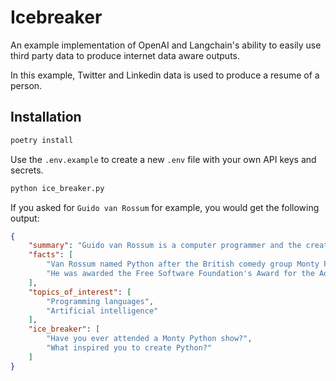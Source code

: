 # Icebreaker

An example implementation of OpenAI and Langchain's ability to easily use third party data to produce internet data aware outputs.

In this example, Twitter and Linkedin data is used to produce a resume of a person.

## Installation

```bash
poetry install
```

Use the `.env.example` to create a new `.env` file with your own API keys and secrets.

```bash
python ice_breaker.py
```

If you asked for `Guido van Rossum` for example, you would get the following output:

```json
{
    "summary": "Guido van Rossum is a computer programmer and the creator of the Python programming language.",
    "facts": [
        "Van Rossum named Python after the British comedy group Monty Python.",
        "He was awarded the Free Software Foundation's Award for the Advancement of Free Software in 2001."
    ],
    "topics_of_interest": [
        "Programming languages",
        "Artificial intelligence"
    ],
    "ice_breaker": [
        "Have you ever attended a Monty Python show?",
        "What inspired you to create Python?"
    ]
}
```
